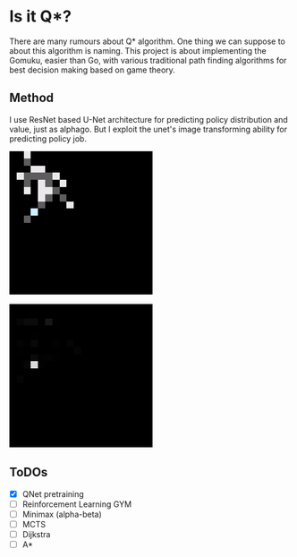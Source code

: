 # Is it Q*?

There are many rumours about Q* algorithm. 
One thing we can suppose to about this algorithm is naming. 
This project is about implementing the Gomuku, easier than Go, with various traditional path finding algorithms for best decision making based on game theory.


## Method

I use ResNet based U-Net architecture for predicting policy distribution and value, just as alphago. But I exploit the unet's image transforming ability for predicting policy job.

![ground truch](./docs/0-gt.png)

![prediction](./docs/0-pred.png)

## ToDOs

- [x] QNet pretraining
- [ ] Reinforcement Learning GYM
- [ ] Minimax (alpha-beta)
- [ ] MCTS
- [ ] Dijkstra
- [ ] A*
